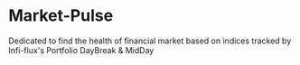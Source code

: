 # Market-Pulse
Dedicated to find the health of financial market based on indices tracked by Infi-flux's Portfolio DayBreak &amp; MidDay

